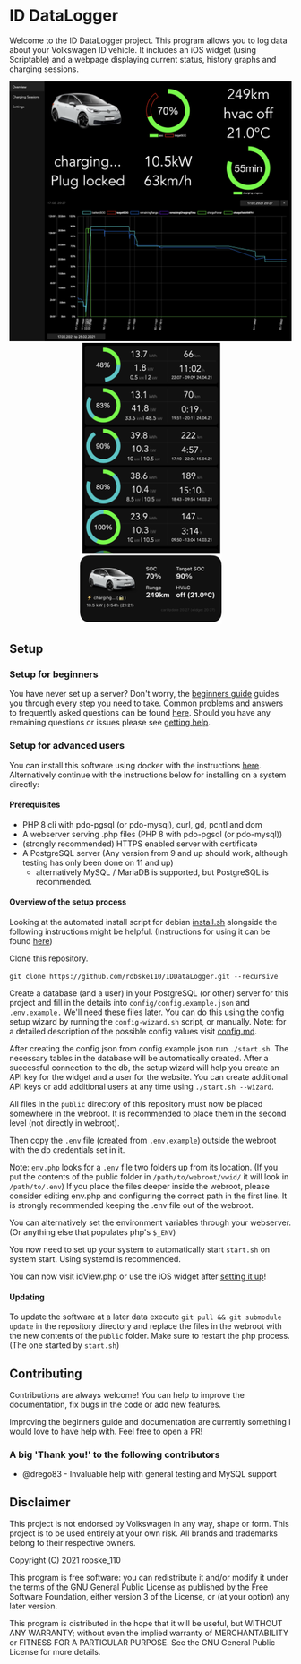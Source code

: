 # ID DataLogger

Welcome to the ID DataLogger project.
This program allows you to log data about your Volkswagen ID vehicle.
It includes an iOS widget (using Scriptable) and a webpage displaying current status, history graphs and charging sessions.

<p align="center">
  <img src="idViewNew.png" width="547">
  <img src="widget_plus_chargingOverview.png" width="253">
</p>

## Setup

### Setup for beginners

You have never set up a server? Don't worry, the [beginners guide](docs/beginnerguide.md) guides you through every step you need to take.
Common problems and answers to frequently asked questions can be found [here](https://github.com/robske110/IDDataLogger/wiki/FAQ-and-frequent-problems).
Should you have any remaining questions or issues please see [getting help](https://github.com/robske110/IDDataLogger/wiki/Getting-help).

### Setup for advanced users

You can install this software using docker with the instructions [here](docs/docker.md).
Alternatively continue with the instructions below for installing on a system directly:

#### Prerequisites

- PHP 8 cli with pdo-pgsql (or pdo-mysql), curl, gd, pcntl and dom
- A webserver serving .php files (PHP 8 with pdo-pgsql (or pdo-mysql))
- (strongly recommended) HTTPS enabled server with certificate
- A PostgreSQL server (Any version from 9 and up should work, although testing has only been done on 11 and up)
    - alternatively MySQL / MariaDB is supported, but PostgreSQL is recommended.

#### Overview of the setup process

Looking at the automated install script for debian [install.sh](docs/install.sh) alongside the following instructions
might be helpful. (Instructions for using it can be found [here](docs/beginnerguide.md#installing-using-the-install-script))

Clone this repository.
   
`git clone https://github.com/robske110/IDDataLogger.git --recursive`

Create a database (and a user) in your PostgreSQL (or other) server for this project and fill in the details into
`config/config.example.json` and `.env.example.` We'll need these files later.
You can do this using the config setup wizard by running the `config-wizard.sh` script, or manually.
Note: for a detailed description of the possible config values visit [config.md](docs/config.md).

After creating the config.json from config.example.json run `./start.sh`.
The necessary tables in the database will be automatically created.
After a successful connection to the db, the setup wizard will help you create an API key for the widget and a user for
the website. You can create additional API keys or add additional users at any time using `./start.sh --wizard`.

All files in the `public` directory of this repository must now be placed somewhere in the webroot.
It is recommended to place them in the second level (not directly in webroot).

Then copy the `.env` file (created from `.env.example`) outside the webroot with the db credentials set in it.

Note:
`env.php` looks for a `.env` file two folders up from its location.
(If you put the contents of the public folder in `/path/to/webroot/vwid/` it will look in `/path/to/.env`)
If you place the files deeper inside the webroot, please consider editing env.php and configuring the correct path in
the first line. It is strongly recommended keeping the .env file out of the webroot.

You can alternatively set the environment variables through your webserver. (Or anything else that populates php's `$_ENV`)

You now need to set up your system to automatically start `start.sh` on system start. Using systemd is recommended.

You can now visit idView.php or use the iOS widget after [setting it up](docs/ioswidget.md)!

#### Updating

To update the software at a later data execute `git pull && git submodule update` in the repository directory and
replace the files in the webroot with the new contents of the `public` folder. Make sure to restart the php process.
(The one started by `start.sh`)

## Contributing

Contributions are always welcome! You can help to improve the documentation, fix bugs in the code or add new features.

Improving the beginners guide and documentation are currently something I would love to have help with.
Feel free to open a PR!

### A big 'Thank you!' to the following contributors

- @drego83 - Invaluable help with general testing and MySQL support

## Disclaimer

This project is not endorsed by Volkswagen in any way, shape or form. This project is to be used entirely at your own risk.
All brands and trademarks belong to their respective owners.

Copyright (C) 2021 robske_110

This program is free software: you can redistribute it and/or modify
it under the terms of the GNU General Public License as published by
the Free Software Foundation, either version 3 of the License, or
(at your option) any later version.

This program is distributed in the hope that it will be useful,
but WITHOUT ANY WARRANTY; without even the implied warranty of
MERCHANTABILITY or FITNESS FOR A PARTICULAR PURPOSE.  See the
GNU General Public License for more details.
